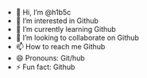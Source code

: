- 👋 Hi, I’m @h1b5c
- 👀 I’m interested in Github
- 🌱 I’m currently learning Github
- 💞️ I’m looking to collaborate on Github
- 📫 How to reach me Github
- 😄 Pronouns: Git/hub
- ⚡ Fun fact: Github

<!---
h1b5c/h1b5c is a ✨ special ✨ repository because its `README.md` (this file) appears on your GitHub profile.
You can click the Preview link to take a look at your changes.
--->
